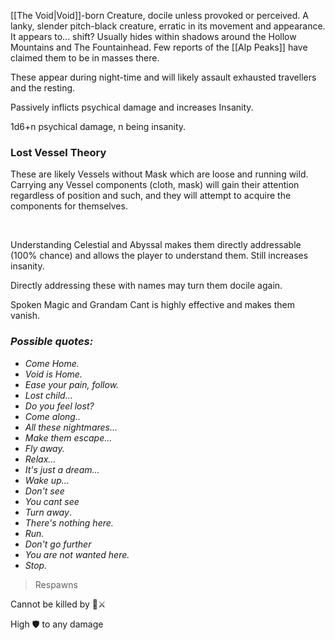 [[The Void|Void]]-born Creature, docile unless provoked or perceived.
A lanky, slender pitch-black creature, erratic in its movement and appearance.
It appears to... shift? 
Usually hides within shadows around the Hollow Mountains and The Fountainhead.
Few reports of the [[Alp Peaks]] have claimed them to be in masses there. 

These appear during night-time and will likely assault exhausted travellers and the resting.


Passively inflicts psychical damage and increases Insanity.

1d6+n psychical damage, n being insanity.

### Lost Vessel Theory
These are likely Vessels without Mask which are loose and running wild.
Carrying any Vessel components (cloth, mask) will gain their attention regardless of position and such, and they will attempt to acquire the components for themselves.

 

Understanding Celestial and Abyssal makes them directly addressable (100% chance) and allows the player to understand them. Still increases insanity.

Directly addressing these with names may turn them docile again.

Spoken Magic and Grandam Cant is highly effective and makes them vanish.
### *Possible quotes:*
-   *Come Home.*
-   *Void is Home.*
-   *Ease your pain, follow.*
-   *Lost child...*
-   *Do you feel lost?*
-   *Come along..*
-   *All these nightmares...*
-   *Make them escape...*
-   *Fly away.*
-   *Relax...*
-   *It's just a dream...*
-   *Wake up...*
-   *Don't see*
-   *You cant see*
-   *Turn away*.
-   *There's nothing here.*
-   *Run.*
-   *Don't go further*
-   *You are not wanted here.*
-   *Stop.*



> Respawns

Cannot be killed by 🏹⚔️

High 🛡 to any damage

 
